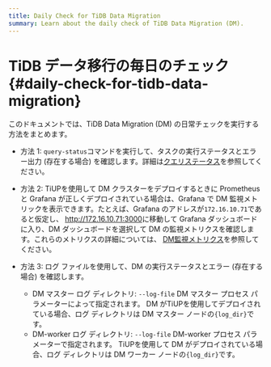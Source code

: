 ```yaml
---
title: Daily Check for TiDB Data Migration
summary: Learn about the daily check of TiDB Data Migration (DM).
---
```


# TiDB データ移行の毎日のチェック {#daily-check-for-tidb-data-migration}

このドキュメントでは、TiDB Data Migration (DM) の日常チェックを実行する方法をまとめます。

-   方法 1: `query-status`コマンドを実行して、タスクの実行ステータスとエラー出力 (存在する場合) を確認します。詳細は[<a href="/dm/dm-query-status.md">クエリステータス</a>](/dm/dm-query-status.md)を参照してください。

-   方法 2: TiUPを使用して DM クラスターをデプロイするときに Prometheus と Grafana が正しくデプロイされている場合は、Grafana で DM 監視メトリックを表示できます。たとえば、Grafana のアドレスが`172.16.10.71`であると仮定し、 [<a href="http://172.16.10.71:3000">http://172.16.10.71:3000</a>](http://172.16.10.71:3000)に移動して Grafana ダッシュボードに入り、DM ダッシュボードを選択して DM の監視メトリクスを確認します。これらのメトリクスの詳細については、 [<a href="/dm/monitor-a-dm-cluster.md">DM監視メトリクス</a>](/dm/monitor-a-dm-cluster.md)を参照してください。

-   方法 3: ログ ファイルを使用して、DM の実行ステータスとエラー (存在する場合) を確認します。

    -   DM マスター ログ ディレクトリ: `--log-file` DM マスター プロセス パラメーターによって指定されます。 DM がTiUPを使用してデプロイされている場合、ログ ディレクトリは DM マスター ノードの`{log_dir}`です。
    -   DM-worker ログ ディレクトリ: `--log-file` DM-worker プロセス パラメーターで指定されます。 TiUPを使用して DM がデプロイされている場合、ログ ディレクトリは DM ワーカー ノードの`{log_dir}`です。
